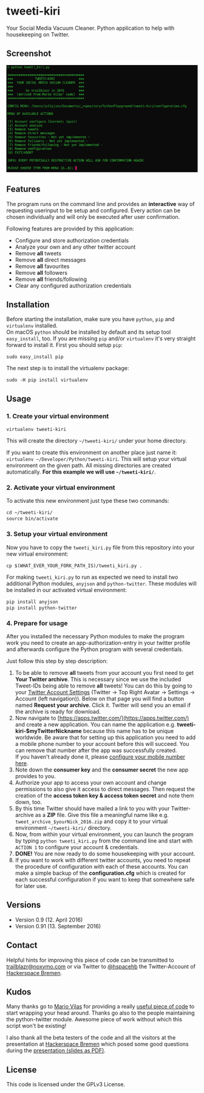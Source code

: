 # tweeti-kiri
Your Social Media Vacuum Cleaner. Python application to help with housekeeping on Twitter.

## Screenshot
![image](https://raw.githubusercontent.com/HackerspaceBremen/tweeti-kiri/master/screenshot_tweeti_kiri_v0_9.png)

## Features
The program runs on the command line and provides an **interactive** way of requesting userinput to be setup and configured. Every action can be chosen individually and will only be executed after user confirmation.

Following features are provided by this application:

* Configure and store authorization credentials
* Analyze your own and any other twitter account
* Remove **all** tweets
* Remove **all** direct messages
* Remove **all** favourites
* Remove **all** followers
* Remove **all** friends/following
* Clear any configured authorization credentials

## Installation
Before starting the installation, make sure you have `python`, `pip` and `virtualenv` installed.  
On macOS `python` should be installed by default and its setup tool `easy_install`, too. If you are missing `pip` and/or `virtualenv` it's very straight forward to install it. First you should setup `pip`:

```
sudo easy_install pip
```

The next step is to install the virtualenv package:
```
sudo -H pip install virtualenv
```

## Usage
### 1. Create your virtual environment

```
virtualenv tweeti-kiri
```
This will create the directory `~/tweeti-kiri/` under your home directory.

If you want to create this environment on another place just name it: 
`virtualenv ~/Developer/Python/tweeti-kiri`. This will setup your virtual environment on the given path. All missing directories are created automatically. **For this example we will use `~/tweeti-kiri/`**.


### 2. Activate your virtual environment
To activate this new environment just type these two commands:
```
cd ~/tweeti-kiri/
source bin/activate
```

 
### 3. Setup your virtual environment
Now you have to copy the `tweeti_kiri.py` file from this repository into your new virtual environment:
```
cp $(WHAT_EVER_YOUR_FORK_PATH_IS)/tweeti_kiri.py .
```

For making `tweeti_kiri.py` to run as expected we need to install two additional Python modules, `anyjson` and `python-twitter`. These modules will be installed in our activated virtual environment:
```
pip install anyjson
pip install python-twitter
```


### 4. Prepare for usage
After you installed the necessary Python modules to make the program work you need to create an app-authorization-entry in your twitter profile and afterwards configure the Python program with several credentials.

Just follow this step by step description:

1. To be able to remove **all** tweets from your account you first need to get **Your Twitter archive**. This is necessary since we use the included Tweet-IDs being able to remove **all** tweets! You can do this by going to your [Twitter Account Settings](https://twitter.com/settings/account) (Twitter → Top Right Avatar → Settings → Account (left navigation)). Below on that page you will find a button named **Request your archive**. Click it. Twitter will send you an email if the archive is ready for download.
2. Now navigate to [https://apps.twitter.com/](https://apps.twitter.com/) and create a new application. You can name the application e.g. **tweeti-kiri-$myTwitterNickname** because this name has to be unique worldwide. Be aware that for setting up this application you need to add a mobile phone number to your account before this will succeed. You can remove that number after the app was successfully created.  
If you haven't already done it, please [configure your mobile number here](https://twitter.com/settings/devices).
3. Note down the **consumer key** and the **consumer secret** the new app provides to you.
4. Authorize your app to access your own account and change permissions to also give it access to direct messages. Then request the creation of the **access token key & access token secret** and note them down, too.
5. By this time Twitter should have mailed a link to you with your Twitter-archive as a **ZIP** file. Give this file a meaningful name like e.g. `tweet_archive_$yourNick_2016.zip` and copy it to your virtual environment `~/tweeti-kiri/` directory.
6. Now, from within your virtual environment, you can launch the program by typing `python tweeti_kiri.py`
from the command line and start with `ACTION 1` to configure your account & credentials.
7. **DONE!** You are now ready to do some housekeeping with your account.
8. If you want to work with different twitter accounts, you need to repeat the procedure of configuration with each of these accounts. You can make a simple backup of the **configuration.cfg** which is created for each successful configuration if you want to keep that somewhere safe for later use.


## Versions

* Version 0.9 (12. April 2016)
* Version 0.91 (13. September 2016)

## Contact

Helpful hints for improving this piece of code can be transmitted to [trailblazr@noxymo.com](mailto:trailblazr@noxymo.com) or via Twitter to [@hspacehb](http://twitter.com/@hspacehb) the Twitter-Account of [Hackerspace Bremen](https://www.hackerspace-bremen.de/).

## Kudos
Many thanks go to [Mario Vilas](https://github.com/MarioVilas) for providing a really [useful piece of code](https://breakingcode.wordpress.com/2016/04/04/how-to-clean-up-your-twitter-account/) to start wrapping your head around. Thanks go also to the people maintaining the python-twitter module. Awesome piece of work without which this script won't be existing!

I also thank all the beta testers of the code and all the visitors at the presentation at [Hackerspace Bremen](https://www.hackerspace-bremen.de) which posed some good questions during the [presentation (slides as PDF)](https://raw.githubusercontent.com/HackerspaceBremen/tweeti-kiri/master/tweeti_kiri_presentation_april_2016.pdf).

## License
This code is licensed under the GPLv3 License.



